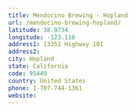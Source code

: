 ```yaml
---
title: Mendocino Brewing - Hopland
url: /mendocino-brewing-hopland/
latitude: 38.9734
longitude: -123.116
address1: 13351 Highway 101
address2: 
city: Hopland
state: California
code: 95449
country: United States
phone: 1-707-744-1361
website: 
---
```


